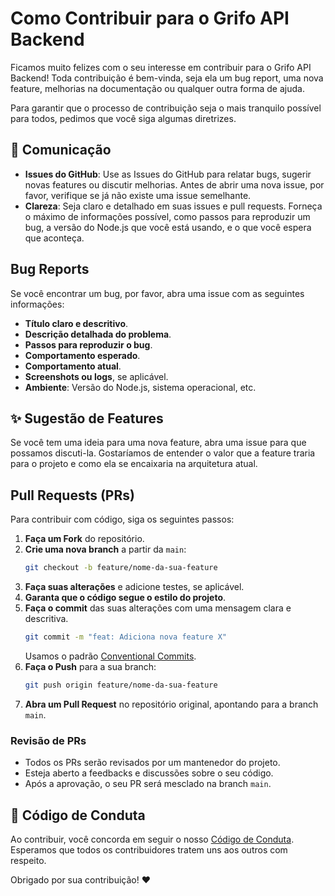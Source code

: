 # Como Contribuir para o Grifo API Backend

Ficamos muito felizes com o seu interesse em contribuir para o Grifo API Backend! Toda contribuição é bem-vinda, seja ela um bug report, uma nova feature, melhorias na documentação ou qualquer outra forma de ajuda.

Para garantir que o processo de contribuição seja o mais tranquilo possível para todos, pedimos que você siga algumas diretrizes.

## 💬 Comunicação

- **Issues do GitHub**: Use as Issues do GitHub para relatar bugs, sugerir novas features ou discutir melhorias. Antes de abrir uma nova issue, por favor, verifique se já não existe uma issue semelhante.
- **Clareza**: Seja claro e detalhado em suas issues e pull requests. Forneça o máximo de informações possível, como passos para reproduzir um bug, a versão do Node.js que você está usando, e o que você espera que aconteça.

##  Bug Reports

Se você encontrar um bug, por favor, abra uma issue com as seguintes informações:

- **Título claro e descritivo**.
- **Descrição detalhada do problema**.
- **Passos para reproduzir o bug**.
- **Comportamento esperado**.
- **Comportamento atual**.
- **Screenshots ou logs**, se aplicável.
- **Ambiente**: Versão do Node.js, sistema operacional, etc.

## ✨ Sugestão de Features

Se você tem uma ideia para uma nova feature, abra uma issue para que possamos discuti-la. Gostaríamos de entender o valor que a feature traria para o projeto e como ela se encaixaria na arquitetura atual.

##  Pull Requests (PRs)

Para contribuir com código, siga os seguintes passos:

1.  **Faça um Fork** do repositório.
2.  **Crie uma nova branch** a partir da `main`:
    ```bash
    git checkout -b feature/nome-da-sua-feature
    ```
3.  **Faça suas alterações** e adicione testes, se aplicável.
4.  **Garanta que o código segue o estilo do projeto**.
5.  **Faça o commit** das suas alterações com uma mensagem clara e descritiva.
    ```bash
    git commit -m "feat: Adiciona nova feature X"
    ```
    Usamos o padrão [Conventional Commits](https://www.conventionalcommits.org/en/v1.0.0/).
6.  **Faça o Push** para a sua branch:
    ```bash
    git push origin feature/nome-da-sua-feature
    ```
7.  **Abra um Pull Request** no repositório original, apontando para a branch `main`.

### Revisão de PRs

- Todos os PRs serão revisados por um mantenedor do projeto.
- Esteja aberto a feedbacks e discussões sobre o seu código.
- Após a aprovação, o seu PR será mesclado na branch `main`.

## 📜 Código de Conduta

Ao contribuir, você concorda em seguir o nosso [Código de Conduta](./CODE_OF_CONDUCT.md). Esperamos que todos os contribuidores tratem uns aos outros com respeito.

Obrigado por sua contribuição! ❤️